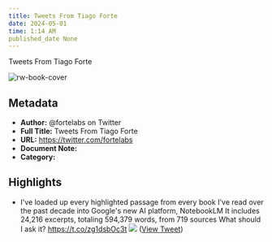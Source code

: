 ```yaml
---
title: Tweets From Tiago Forte
date: 2024-05-01
time: 1:14 AM
published_date None
---
```

Tweets From Tiago Forte

![rw-book-cover](https://pbs.twimg.com/profile_images/1527701676521672707/YXvJP3ac.jpg)

## Metadata
- **Author:** @fortelabs on Twitter
- **Full Title:** Tweets From Tiago Forte
- **URL:** https://twitter.com/fortelabs
- **Document Note:** 
- **Category:**

## Highlights
- I've loaded up every highlighted passage from every book I've read over the past decade into Google's new AI platform, NotebookLM
  It includes 24,216 excerpts, totaling 594,379 words, from 719 sources
  What should I ask it? https://t.co/zg1dsbOc3t
  ![](https://pbs.twimg.com/media/GEjB36Oa0AMR0Is.jpg) ([View Tweet](https://twitter.com/fortelabs/status/1749861644245848361))
